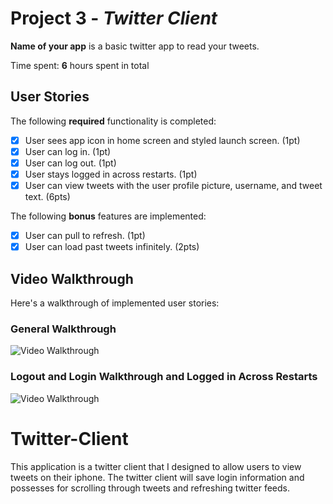 # Project 3 - *Twitter Client*

**Name of your app** is a basic twitter app to read your tweets.

Time spent: **6** hours spent in total

## User Stories

The following **required** functionality is completed:

- [X] User sees app icon in home screen and styled launch screen. (1pt)
- [X] User can log in. (1pt)
- [X] User can log out. (1pt)
- [X] User stays logged in across restarts. (1pt)
- [X] User can view tweets with the user profile picture, username, and tweet text. (6pts)

The following **bonus** features are implemented:

- [X] User can pull to refresh. (1pt)
- [X] User can load past tweets infinitely. (2pts)

## Video Walkthrough

Here's a walkthrough of implemented user stories:

### General Walkthrough
<img src='https://media.giphy.com/media/J5xzgCzhjgkbYCDZix/giphy.gif' title='Video Walkthrough' width='' alt='Video Walkthrough' />

### Logout and Login Walkthrough and Logged in Across Restarts
<img src='https://media.giphy.com/media/mv3YvQ4v67YOLzOZH2/giphy.gif' width='' alt='Video Walkthrough' />

# Twitter-Client
This application is a twitter client that I designed to allow users to view tweets on their iphone. The twitter client will save login information and possesses for scrolling through tweets and refreshing twitter feeds. 

